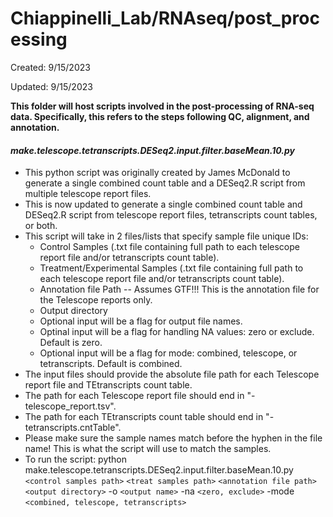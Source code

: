 # Chiappinelli_Lab/RNAseq/post_processing

Created: 9/15/2023

Updated: 9/15/2023

**This folder will host scripts involved in the post-processing of RNA-seq data. Specifically, this refers to the steps following QC, alignment, and annotation.**

#### _make.telescope.tetranscripts.DESeq2.input.filter.baseMean.10.py_
* This python script was originally created by James McDonald to generate a single combined count table and a DESeq2.R script from multiple telescope report files.
* This is now updated to generate a single combined count table and DESeq2.R script from telescope report files, tetranscripts count tables, or both.
* This script will take in 2 files/lists that specify sample file unique IDs:
  - Control Samples (.txt file containing full path to each telescope report file and/or tetranscripts count table).
  - Treatment/Experimental Samples (.txt file containing full path to each telescope report file and/or tetranscripts count table).
  - Annotation file Path -- Assumes GTF!!! This is the annotation file for the Telescope reports only.
  - Output directory
  - Optional input will be a flag for output file names.
  - Optinal input will be a flag for handling NA values: zero or exclude. Default is zero.
  - Optional input will be a flag for mode: combined, telescope, or tetranscripts. Default is combined.
* The input files should provide the absolute file path for each Telescope report file and TEtranscripts count table.
* The path for each Telescope report file should end in "-telescope_report.tsv".
* The path for each TEtranscripts count table should end in "-tetranscripts.cntTable".
* Please make sure the sample names match before the hyphen in the file name! This is what the script will use to match the samples.
* To run the script:
python make.telescope.tetranscripts.DESeq2.input.filter.baseMean.10.py `<control samples path>` `<treat samples path>` `<annotation file path>` `<output directory>` -o `<output name>` -na `<zero, exclude>` -mode `<combined, telescope, tetranscripts>`
